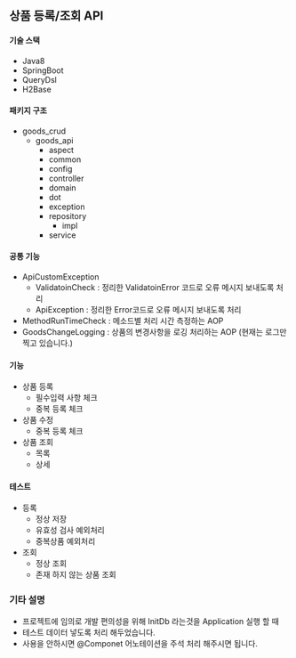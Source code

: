 ## 상품 등록/조회 API
#### 기술 스택
- Java8
- SpringBoot
- QueryDsl
- H2Base
#### 패키지 구조
- goods_crud
	- goods_api
		- aspect
		- common
		- config
		- controller
		- domain
		- dot
		- exception
		- repository
			- impl
		- service

#### 공통 기능
- ApiCustomException
	- ValidatoinCheck : 정리한 ValidatoinError 코드로 오류 메시지 보내도록 처리
	- ApiException : 정리한 Error코드로 오류 메시지 보내도록 처리 
- MethodRunTimeCheck : 메소드별 처리 시간 측정하는 AOP
- GoodsChangeLogging : 상품의 변경사항을 로깅 처리하는 AOP (현재는 로그만 찍고 있습니다.)

#### 기능
- 상품 등록
	- 필수입력 사항 체크
	- 중복 등록 체크
- 상품 수정
	- 중복 등록 체크
- 상품 조회
	- 목록
	- 상세

#### 테스트
- 등록
	- 정상 저장
	- 유효성 검사 예외처리
	- 중복상품 예외처리
- 조회
	- 정상 조회
	- 존재 하지 않는 상품 조회

### 기타 설명
- 프로젝트에 임의로 개발 편의성을 위해 InitDb 라는것을 Application 실행 할 때
- 테스트 데이터 넣도록 처리 해두었습니다.
- 사용을 안하시면 @Componet 어노테이션을 주석 처리 해주시면 됩니다.
